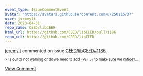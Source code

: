 ```yaml
---
event_type: IssueCommentEvent
avatar: "https://avatars.githubusercontent.com/u/25011573?"
user: jeremylt
date: 2023-04-01
repo_name: CEED/libCEED
html_url: https://github.com/CEED/libCEED/pull/1186
repo_url: https://github.com/CEED/libCEED
---
```


<a href='https://github.com/jeremylt' target='_blank'>jeremylt</a> commented on issue <a href='https://github.com/CEED/libCEED/pull/1186' target='_blank'>CEED/libCEED#1186</a>.

<small>> Is our CI not warning or do we need to add `-Werror` to make sure we notice?...</small>

<a href='https://github.com/CEED/libCEED/pull/1186' target='_blank'>View Comment</a>